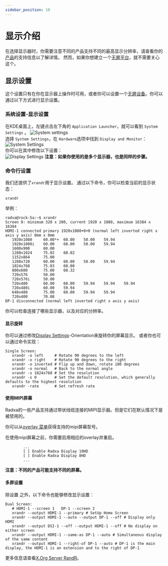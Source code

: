 ```yaml
---
sidebar_position: 10
---
```


# 显示介绍

在选择显示器时，你需要注意不同的产品支持不同的最高显示分辨率，请查看你的[产品](../../productlist)的支持信息以了解详情。
然而，如果你想建立一个[无屏平台](headless)，就不需要关心这个。

## 显示设置

这个设置只有在你在显示器上操作时可用，或者你可以设置一个[无屏设备](headless)。你可以通过以下方式进行显示设置。

### 系统设置-显示设置

在KDE桌面上，左键点击左下角的 `Application Launcher`，就可以看到 `System Settings` 。
![System settings](/img/configuration/start_sys_setting.webp)  
选择 `System Settings`，在 `Hardware`选项中找到 `Display and Monitor`：  
![System Settings](/img/configuration/system_setting.webp)  
你可以在其中修改以下设置：  
![Display Settings](/img/configuration/display_setting.webp)
**注意：如果你使用的是多个显示器，也是同样的步骤。**

### 命令行设置

我们还提供了`xrandr`用于显示设置。
通过以下命令，你可以检查当前的显示状态：

```
xrandr
```

举例：

```
radxa@rock-5a:~$ xrandr
Screen 0: minimum 320 x 200, current 1920 x 1080, maximum 16384 x 16384
HDMI-1 connected primary 1920x1080+0+0 (normal left inverted right x axis y axis) 0mm x 0mm
   1920x1080     60.00*+  60.00    50.00    59.94
   1920x1080i    60.00    60.00    50.00    59.94
   1600x900      60.00
   1280x1024     75.02    60.02
   1152x864      75.00
   1280x720      60.00    60.00    50.00    59.94
   1024x768      75.03    60.00
   800x600       75.00    60.32
   720x576       50.00
   720x576i      50.00
   720x480       60.00    60.00    59.94    59.94    59.94
   720x480i      60.00    59.94
   640x480       75.00    60.00    59.94    59.94
   720x400       70.08
DP-1 disconnected (normal left inverted right x axis y axis)
```

你可以检查连接了哪些显示器，以及对应的分辨率。

#### 显示旋转

你可以通过修改[Display Settings](display#system-settings-display-settings)-Orientation来旋转你的屏幕显示。
或者你也可以通过命令实现：

```
Single Screen:
   xrandr -o left     # Rotate 90 degrees to the left
   xrandr -o right    # Rotate 90 degrees to the right
   xrandr -o inverted # Flip up and down, rotate 180 degrees
   xrandr -o normal   # Back to the normal angle
   xrandr -s 1024x768 # Set the resolution
   xrandr -s 0        # Set the default resolution, which generally defaults to the highest resolution
   xrandr -rate       # Set refresh rate
```

#### 使用MIPI屏幕

Radxa的一些产品支持通过带状线缆连接的MIPI显示器。但是它们在默认情况下是被禁用的。

你可以从[overlay 菜单](/radxa-os/rsetup/devicetree#how-to-enable-an-overlay)获得支持的mipi屏幕型号。

在使用mipi屏幕之前，你需要启用相应的overlay并重启。

```
        ...
        [ ] Enable Radxa Display 10HD
        [ ] Enable Radxa Display 8HD
        ...
```

**注意：不同的产品可能支持不同的屏幕。**

#### 多屏设置

除设置 之外，以下命令也能够修改显示设置：

```
Dual Screen:
   # HDMI-1 --screen 1   DP-1 --screen 2
   xrandr --output HDMI-1 --primary # SetUp Home Screen
   xrandr --output HDMI-1 --auto --output DP-1 --off # Display only HDMI
   xrandr --output DSI-1 --off --output HDMI-1 --off # No display on either screen
   xrandr --output HDMI-1 --same-as DP-1 --auto # Simultaneous display of the same content
   xrandr --output HDMI-1 --right-of DP-1 --auto # DP-1 is the main display, the HDMI-1 is an extension and to the right of DP-1
```

更多信息请查看[X.Org Server RandR](https://en.wikipedia.org/wiki/X.Org_Server#Other_DDX_components)。
